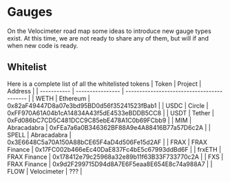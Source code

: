 # Gauges

On the Velocimeter road map some ideas to introduce new gauge types exist. At this time, we are not ready to share any of them, but will if and when new code is ready.

## Whitelist
Here is a complete list of all the whitelisted tokens
| Token       | Project          | Address                                    |
| ----------- | ---------------- | ------------------------------------------ |
| WETH        | Ethereum         | 0x82aF49447D8a07e3bd95BD0d56f35241523fBab1 |
| USDC        | Circle           | 0xFF970A61A04b1cA14834A43f5dE4533eBDDB5CC8 |
| USDT        | Tether           | 0xFd086bC7CD5C481DCC9C85ebE478A1C0b69FCbb9 |
| MIM         | Abracadabra      | 0xFEa7a6a0B346362BF88A9e4A88416B77a57D6c2A |
| SPELL       | Abracadabra      | 0x3E6648C5a70A150A88bCE65F4aD4d506Fe15d2AF |
| FRAX        | FRAX Finance     | 0x17FC002b466eEc40DaE837Fc4bE5c67993ddBd6F |
| frxETH      | FRAX Finance     | 0x178412e79c25968a32e89b11f63B33F733770c2A |
| FXS         | FRAX Finance     | 0x9d2F299715D94d8A7E6F5eaa8E654E8c74a988A7 |
| FLOW        | Velocimeter      | ??? |